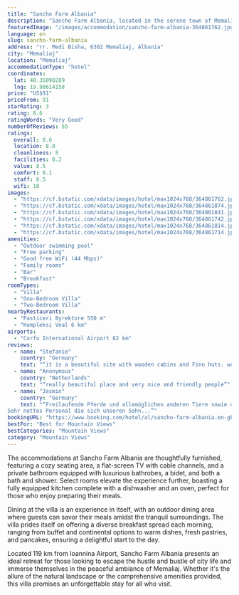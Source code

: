 ```yaml
---
title: "Sancho Farm Albania"
description: "Sancho Farm Albania, located in the serene town of Memaliaj, stands out as a premier destination for travelers seeking a blend of comfort and natural beauty."
featuredImage: "/images/accommodation/sancho-farm-albania-364861762.jpg"
language: en
slug: sancho-farm-albania
address: "rr. Medi Bisha, 6302 Memaliaj, Albania"
city: "Memaliaj"
location: "Memaliaj"
accommodationType: "hotel"
coordinates:
  lat: 40.35090289
  lng: 19.98614158
price: "US$91"
priceFrom: 91
starRating: 3
rating: 8.6
ratingWords: "Very Good"
numberOfReviews: 55
ratings:
  overall: 8.6
  location: 8.8
  cleanliness: 8
  facilities: 8.2
  value: 8.5
  comfort: 8.1
  staff: 8.5
  wifi: 10
images:
  - "https://cf.bstatic.com/xdata/images/hotel/max1024x768/364861762.jpg?k=4c82e5f04674cdd88f4353c6919bea1de92698fdd1b41ac0826a3ac773c957a8&o=&hp=1"
  - "https://cf.bstatic.com/xdata/images/hotel/max1024x768/364861874.jpg?k=055bd8d2e4bb96dd64cd91377d48296b66937e4c6dee56c5998cb4c937defc4a&o=&hp=1"
  - "https://cf.bstatic.com/xdata/images/hotel/max1024x768/364861841.jpg?k=95762cb4c8275f19220465d0a20ac6c575e4c05dbc024e8c5cd160741ec11524&o=&hp=1"
  - "https://cf.bstatic.com/xdata/images/hotel/max1024x768/364861742.jpg?k=b47b6e67bb63048ecacf387e527455b06ebb7f1ed3a02492ae727165962303b8&o=&hp=1"
  - "https://cf.bstatic.com/xdata/images/hotel/max1024x768/364861814.jpg?k=e66fd4c4fb7d2a9b381ec1856c33880bf3b448c6daf39ea222b8e0a7a4c69abe&o=&hp=1"
  - "https://cf.bstatic.com/xdata/images/hotel/max1024x768/364861714.jpg?k=6dd6a777effa73e8b9300624f4cef0a1b87d364038f1549fb8e19c8519868b19&o=&hp=1"
amenities:
  - "Outdoor swimming pool"
  - "Free parking"
  - "Good free WiFi (44 Mbps)"
  - "Family rooms"
  - "Bar"
  - "Breakfast"
roomTypes:
  - "Villa"
  - "One-Bedroom Villa"
  - "Two-Bedroom Villa"
nearbyRestaurants:
  - "Pasticeri Byrektore 550 m"
  - "Kompleksi Veal 6 km"
airports:
  - "Corfu International Airport 82 km"
reviews:
  - name: "Stefanie"
    country: "Germany"
    text: "“it is a beautiful site with wooden cabins and Finn huts. we had a lot of fun riding horses, enjoying the pool and generous Greek salad”"
  - name: "Anonymous"
    country: "Netherlands"
    text: "“really beautiful place and very nice and friendly people”"
  - name: "Jasmin"
    country: "Germany"
    text: "“Freilaufende Pferde und allemöglichen anderen Tiere sowie direkt am Fluß gelegen mit einem zugehörigen Pool. Unser 1 jähriger Sohn konnte gar nicht genug staunen. Für Kinder sowie Erwachsene total schön.
Sehr nettes Personal die sich unseren Sohn...”"
bookingURL: "https://www.booking.com/hotel/al/sancho-farm-albania.en-gb.html?aid=8035640"
bestFor: "Best for Mountain Views"
bestCategories: "Mountain Views"
category: "Mountain Views"
---
```


The accommodations at Sancho Farm Albania are thoughtfully furnished, featuring a cozy seating area, a flat-screen TV with cable channels, and a private bathroom equipped with luxurious bathrobes, a bidet, and both a bath and shower. Select rooms elevate the experience further, boasting a fully equipped kitchen complete with a dishwasher and an oven, perfect for those who enjoy preparing their meals.

Dining at the villa is an experience in itself, with an outdoor dining area where guests can savor their meals amidst the tranquil surroundings. The villa prides itself on offering a diverse breakfast spread each morning, ranging from buffet and continental options to warm dishes, fresh pastries, and pancakes, ensuring a delightful start to the day.

Located 119 km from Ioannina Airport, Sancho Farm Albania presents an ideal retreat for those looking to escape the hustle and bustle of city life and immerse themselves in the peaceful ambiance of Memaliaj. Whether it's the allure of the natural landscape or the comprehensive amenities provided, this villa promises an unforgettable stay for all who visit.